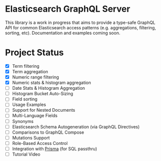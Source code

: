 # Elasticsearch GraphQL Server

This library is a work in progress that aims to provide a type-safe GraphQL API for common Elasticsearch access patterns (e.g. aggregations, filtering, sorting, etc). Documentation and examples coming soon.

# Project Status

- [x] Term filtering
- [x] Term aggregation
- [x] Numeric range filtering
- [x] Numeric stats & histogram aggregation
- [ ] Date Stats & Histogram Aggregation
- [ ] Histogram Bucket Auto-Sizing
- [ ] Field sorting
- [ ] Usage Examples
- [ ] Support for Nested Documents
- [ ] Multi-Language Fields
- [ ] Synonyms
- [ ] Elasticsearch Schema Autogeneration (via GraphQL Directives)
- [ ] Comparisons to GraphQL Compose
- [ ] Mutations Support
- [ ] Role-Based Access Control
- [ ] Integration with [Prisma](https://prisma.io) (for SQL passthru)
- [ ] Tutorial Video

